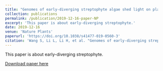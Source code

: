 ```yaml
---
title: "Genomes of early-diverging streptophyte algae shed light on plant terrestrialization"
collection: publications
permalink: /publication/2019-12-16-paper-NP
excerpt: 'This paper is about early-diverging streptophyte.'
date: 2019-12-16
venue: 'Nature Plants'
paperurl: 'https://doi.org/10.1038/s41477-019-0560-3'
citation: 'Wang S, Li L, Li H, et al. "Genomes of early-diverging streptophyte algae shed light on plant terrestrialization[J]." <i>Nature Plants</i>, 2020, 6(2): 95-106.'
---
```

This paper is about early-diverging streptophyte.

[Download paper here](http://lilinzhou.github.io/files/2019-12-16-paper-NP.pdf)

